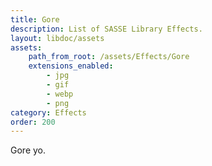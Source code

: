 ```yaml
---
title: Gore
description: List of SASSE Library Effects.
layout: libdoc/assets
assets:
    path_from_root: /assets/Effects/Gore
    extensions_enabled:
        - jpg
        - gif
        - webp
        - png
category: Effects
order: 200
---
```


Gore yo.
